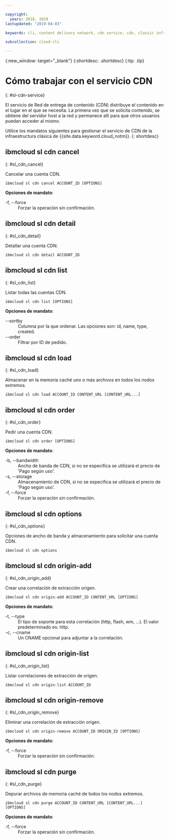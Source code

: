 ```yaml
---

copyright:
  years: 2018, 2019
lastupdated: "2019-04-03"

keywords: cli, content delivery network, cdn service, cdn, classic infrastructure, ibmcloud sl cdn

subcollection: cloud-cli

---
```


{:new_window: target="_blank"}
{:shortdesc: .shortdesc}
{:tip: .tip}

# Cómo trabajar con el servicio CDN
{: #sl-cdn-service}

El servicio de Red de entrega de contenido (CDN) distribuye el contenido en el lugar en el que se necesita. La primera vez que se solicita contenido, se obtiene del servidor host a la red y permanece allí para que otros usuarios puedan acceder al mismo.

Utilice los mandatos siguientes para gestionar el servicio de CDN de la infraestructura clásica de {{site.data.keyword.cloud_notm}}.
{: shortdesc}

## ibmcloud sl cdn cancel
{: #sl_cdn_cancel}

Cancelar una cuenta CDN.
```
ibmcloud sl cdn cancel ACCOUNT_ID [OPTIONS]
```

<strong>Opciones de mandato</strong>:
<dl>
<dt>-f, --force</dt>
<dd>Forzar la operación sin confirmación.</dd>
</dl>

## ibmcloud sl cdn detail
{: #sl_cdn_detail}

Detallar una cuenta CDN.
```
ibmcloud sl cdn detail ACCOUNT_ID
```

## ibmcloud sl cdn list
{: #sl_cdn_list}

Listar todas las cuentas CDN.
```
ibmcloud sl cdn list [OPTIONS]
```

<strong>Opciones de mandato</strong>:
<dl>
<dt>--sortby</dt>
<dd>Columna por la que ordenar. Las opciones son: id, name, type, created.</dd>
<dt>--order</dt>
<dd>Filtrar por ID de pedido.</dd>
</dl>

## ibmcloud sl cdn load
{: #sl_cdn_load}

Almacenar en la memoria caché uno o más archivos en todos los nodos extremos.
```
ibmcloud sl cdn load ACCOUNT_ID CONTENT_URL [CONTENT_URL...]
```

## ibmcloud sl cdn order
{: #sl_cdn_order}

Pedir una cuenta CDN.
```
ibmcloud sl cdn order [OPTIONS]
```

<strong>Opciones de mandato</strong>:
<dl>
<dt>-b, --bandwidth</dt>
<dd>Ancho de banda de CDN, si no se especifica se utilizará el precio de 'Pago según uso'.</dd>
<dt>-s, --storage</dt>
<dd>Almacenamiento de CDN, si no se especifica se utilizará el precio de 'Pago según uso'.</dd>
<dt>-f, --force</dt>
<dd>Forzar la operación sin confirmación.</dd>
</dl>

## ibmcloud sl cdn options
{: #sl_cdn_options}

Opciones de ancho de banda y almacenamiento para solicitar una cuenta CDN.
```
ibmcloud sl cdn options
```

## ibmcloud sl cdn origin-add
{: #sl_cdn_origin_add}

Crear una correlación de extracción origen.
```
ibmcloud sl cdn origin-add ACCOUNT_ID CONTENT_URL [OPTIONS]
```

<strong>Opciones de mandato</strong>:
<dl>
<dt>-t, --type</dt>
<dd>El tipo de soporte para esta correlación (http, flash, wm, ...). El valor predeterminado es: http.</dd>
<dt>-c, --cname</dt>
<dd>Un CNAME opcional para adjuntar a la correlación.</dd>
</dl>

## ibmcloud sl cdn origin-list
{: #sl_cdn_origin_list}

Listar correlaciones de extracción de origen.
```
ibmcloud sl cdn origin-list ACCOUNT_ID
```

## ibmcloud sl cdn origin-remove
{: #sl_cdn_origin_remove}

Eliminar una correlación de extracción origen.
```
ibmcloud sl cdn origin-remove ACCOUNT_ID ORIGIN_ID [OPTIONS]
```

<strong>Opciones de mandato</strong>:
<dl>
<dt>-f, --force</dt>
<dd>Forzar la operación sin confirmación.</dd>
</dl>

## ibmcloud sl cdn purge
{: #sl_cdn_purge}

Depurar archivos de memoria caché de todos los nodos extremos.
```
ibmcloud sl cdn purge ACCOUNT_ID CONTENT_URL [CONTENT_URL...] [OPTIONS]
```

<strong>Opciones de mandato</strong>:
<dl>
<dt>-f, --force</dt>
<dd>Forzar la operación sin confirmación.</dd>
</dl>
